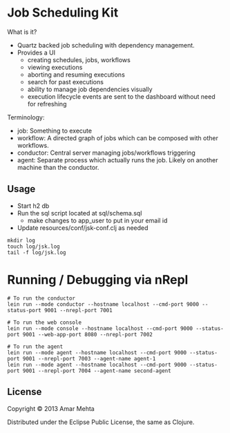 # Job Scheduling Kit
What is it?

* Quartz backed job scheduling with dependency management.
* Provides a UI
    - creating schedules, jobs, workflows
    - viewing executions
    - aborting and resuming executions
    - search for past executions
    - ability to manage job dependencies visually
    - execution lifecycle events are sent to the dashboard without need for refreshing

Terminology:
  - job: Something to execute
  - workflow: A directed graph of jobs which can be composed with other workflows.
  - conductor: Central server managing jobs/workflows triggering
  - agent: Separate process which actually runs the job.  Likely on another machine than the conductor.

## Usage

* Start h2 db
* Run the sql script located at sql/schema.sql
    - make changes to app_user to put in your email id
* Update resources/conf/jsk-conf.clj as needed

```shell
mkdir log
touch log/jsk.log
tail -f log/jsk.log
```

# Running / Debugging via nRepl

```shell
# To run the conductor
lein run --mode conductor --hostname localhost --cmd-port 9000 --status-port 9001 --nrepl-port 7001

# To run the web console
lein run --mode console --hostname localhost --cmd-port 9000 --status-port 9001 --web-app-port 8080 --nrepl-port 7002

# To run the agent
lein run --mode agent --hostname localhost --cmd-port 9000 --status-port 9001 --nrepl-port 7003 --agent-name agent-1
lein run --mode agent --hostname localhost --cmd-port 9000 --status-port 9001 --nrepl-port 7004 --agent-name second-agent
```

## License

Copyright © 2013 Amar Mehta

Distributed under the Eclipse Public License, the same as Clojure.
